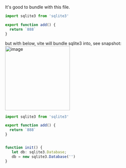 It's good to bundle with this file.
```typescript
import sqlite3 from 'sqlite3'

export function add() {
  return `888` 
}

```
but with below, vite will bundle sqlite3 into, see snapshot:
<img width="211" alt="image" src="https://github.com/wenjoy/vite-bundle-issue/assets/8130908/65d13469-3b2f-4c01-a3ea-d252daad1d55">

```typescript
import sqlite3 from 'sqlite3'

export function add() {
  return `888` 
}


function init() {
   let db: sqlite3.Database;
   db = new sqlite3.Database('')
}
```
